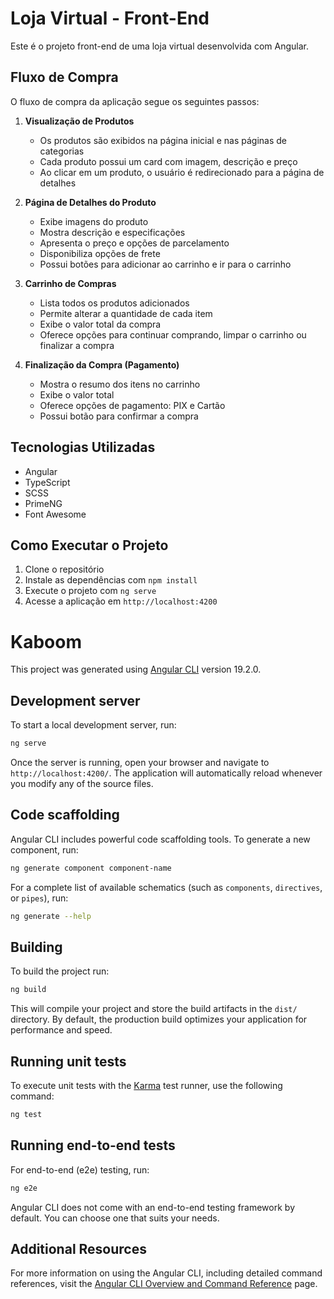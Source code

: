 # Loja Virtual - Front-End

Este é o projeto front-end de uma loja virtual desenvolvida com Angular.

## Fluxo de Compra

O fluxo de compra da aplicação segue os seguintes passos:

1. **Visualização de Produtos**
   - Os produtos são exibidos na página inicial e nas páginas de categorias
   - Cada produto possui um card com imagem, descrição e preço
   - Ao clicar em um produto, o usuário é redirecionado para a página de detalhes

2. **Página de Detalhes do Produto**
   - Exibe imagens do produto
   - Mostra descrição e especificações
   - Apresenta o preço e opções de parcelamento
   - Disponibiliza opções de frete
   - Possui botões para adicionar ao carrinho e ir para o carrinho

3. **Carrinho de Compras**
   - Lista todos os produtos adicionados
   - Permite alterar a quantidade de cada item
   - Exibe o valor total da compra
   - Oferece opções para continuar comprando, limpar o carrinho ou finalizar a compra

4. **Finalização da Compra (Pagamento)**
   - Mostra o resumo dos itens no carrinho
   - Exibe o valor total
   - Oferece opções de pagamento: PIX e Cartão
   - Possui botão para confirmar a compra

## Tecnologias Utilizadas

- Angular
- TypeScript
- SCSS
- PrimeNG
- Font Awesome

## Como Executar o Projeto

1. Clone o repositório
2. Instale as dependências com `npm install`
3. Execute o projeto com `ng serve`
4. Acesse a aplicação em `http://localhost:4200`

# Kaboom

This project was generated using [Angular CLI](https://github.com/angular/angular-cli) version 19.2.0.

## Development server

To start a local development server, run:

```bash
ng serve
```

Once the server is running, open your browser and navigate to `http://localhost:4200/`. The application will automatically reload whenever you modify any of the source files.

## Code scaffolding

Angular CLI includes powerful code scaffolding tools. To generate a new component, run:

```bash
ng generate component component-name
```

For a complete list of available schematics (such as `components`, `directives`, or `pipes`), run:

```bash
ng generate --help
```

## Building

To build the project run:

```bash
ng build
```

This will compile your project and store the build artifacts in the `dist/` directory. By default, the production build optimizes your application for performance and speed.

## Running unit tests

To execute unit tests with the [Karma](https://karma-runner.github.io) test runner, use the following command:

```bash
ng test
```

## Running end-to-end tests

For end-to-end (e2e) testing, run:

```bash
ng e2e
```

Angular CLI does not come with an end-to-end testing framework by default. You can choose one that suits your needs.

## Additional Resources

For more information on using the Angular CLI, including detailed command references, visit the [Angular CLI Overview and Command Reference](https://angular.dev/tools/cli) page.
